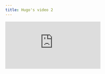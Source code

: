 ```yaml
---
title: Hugo's video 2
---
```


<iframe src="https://www.youtube.com/embed/ZLyDvABxGF0" frameborder="0" allow="accelerometer; autoplay; encrypted-media; gyroscope; picture-in-picture" allowfullscreen></iframe>